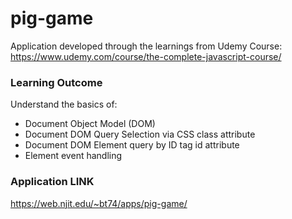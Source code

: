 # pig-game

Application developed through the learnings from Udemy Course: https://www.udemy.com/course/the-complete-javascript-course/

### Learning Outcome
Understand the basics of:
* Document Object Model (DOM)
* Document DOM Query Selection via CSS class attribute
* Document DOM Element query by ID tag id attribute
* Element event handling

### Application LINK
https://web.njit.edu/~bt74/apps/pig-game/
